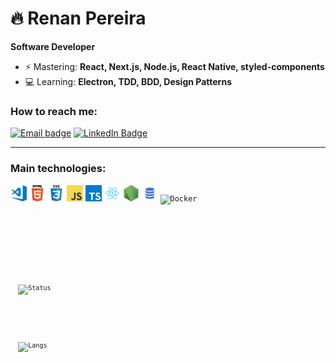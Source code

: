 # 🔥 Renan Pereira

**Software Developer**

- ⚡ Mastering: **React, Next.js, Node.js, React Native, styled-components**
- 💻 Learning: **Electron, TDD, BDD, Design Patterns**

<h3>How to reach me: </h3>

[![Email badge](https://img.shields.io/badge/email-red?style=for-the-badge&logo=gmail&logoColor=white)](mailto:renanmol87@gmail.com?subject=Hello)
[![LinkedIn Badge](https://img.shields.io/badge/linkedin-blue?logo=linkedin&style=for-the-badge&logoColor=white)](https://linkedin.com/in/r3nanp)

---

<h3 align="left">Main technologies: </h3>
<p align="left">
<code><img title="Visual Studio Code" width="26px" src="https://raw.githubusercontent.com/github/explore/80688e429a7d4ef2fca1e82350fe8e3517d3494d/topics/visual-studio-code/visual-studio-code.png" /></code>
<code><img title="HTML5" width="26px" src="https://raw.githubusercontent.com/github/explore/80688e429a7d4ef2fca1e82350fe8e3517d3494d/topics/html/html.png" /></code>
<code><img title="CSS3" width="26px" src="https://raw.githubusercontent.com/github/explore/80688e429a7d4ef2fca1e82350fe8e3517d3494d/topics/css/css.png" /></code>
<code><img title="JavaScript" width="26px" src="https://raw.githubusercontent.com/github/explore/80688e429a7d4ef2fca1e82350fe8e3517d3494d/topics/javascript/javascript.png" /></code>
<code><img title="TypeScript" width="26px" src="https://raw.githubusercontent.com/github/explore/80688e429a7d4ef2fca1e82350fe8e3517d3494d/topics/typescript/typescript.png" /></code>
<code><img title="React" width="26px" src="https://raw.githubusercontent.com/github/explore/80688e429a7d4ef2fca1e82350fe8e3517d3494d/topics/react/react.png" /></code>
<code><img title="JavaScript" width="26px" src="https://raw.githubusercontent.com/github/explore/80688e429a7d4ef2fca1e82350fe8e3517d3494d/topics/nodejs/nodejs.png"></code>
<code><img title="SQL" width="26px" src="https://raw.githubusercontent.com/github/explore/80688e429a7d4ef2fca1e82350fe8e3517d3494d/topics/sql/sql.png" /></code>
<code><img title="Docker" width="26px" src="https://user-images.githubusercontent.com/38081852/87548752-565a5f00-c683-11ea-98bc-466626e09af8.png" /><code>
</p>

<br> <br>

<p align="left">
  <img src="https://github-readme-stats.vercel.app/api?username=r3nanp&show_icons=true&theme=dracula" alt="Status" />
</p>

<p align="left">

  <img src="https://github-readme-stats.vercel.app/api/top-langs/?username=r3nanp&layout=compact&show_icons=true&theme=dracula" alt="Langs" />
</p>
